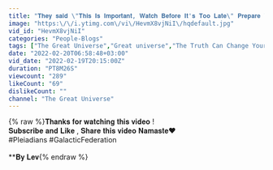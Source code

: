 ```yaml
---
title: "𝐓𝐡𝐞𝐲 𝐬𝐚𝐢𝐝 \"𝐓𝐡𝐢𝐬 𝐈𝐬 𝐈𝐦𝐩𝐨𝐫𝐭𝐚𝐧𝐭, 𝐖𝐚𝐭𝐜𝐡 𝐁𝐞𝐟𝐨𝐫𝐞 𝐈𝐭'𝐬 𝐓𝐨𝐨 𝐋𝐚𝐭𝐞\" 𝐏𝐫𝐞𝐩𝐚𝐫𝐞 𝐘𝐨𝐮𝐫𝐬𝐞𝐥𝐟 𝐌𝐞𝐧𝐭𝐚𝐥𝐥𝐲!"
image: "https:\/\/i.ytimg.com\/vi\/HevmX8vjNiI\/hqdefault.jpg"
vid_id: "HevmX8vjNiI"
categories: "People-Blogs"
tags: ["The Great Universe","Great universe","The Truth Can Change Your Life"]
date: "2022-02-20T06:58:48+03:00"
vid_date: "2022-02-19T20:15:00Z"
duration: "PT8M26S"
viewcount: "289"
likeCount: "69"
dislikeCount: ""
channel: "The Great Universe"
---
```

{% raw %}𝐓𝐡𝐚𝐧𝐤𝐬 𝐟𝐨𝐫 𝐰𝐚𝐭𝐜𝐡𝐢𝐧𝐠 𝐭𝐡𝐢𝐬 𝐯𝐢𝐝𝐞𝐨 ! <br />𝐒𝐮𝐛𝐬𝐜𝐫𝐢𝐛𝐞 𝐚𝐧𝐝 𝐋𝐢𝐤𝐞 , 𝐒𝐡𝐚𝐫𝐞 𝐭𝐡𝐢𝐬 𝐯𝐢𝐝𝐞𝐨 𝐍𝐚𝐦𝐚𝐬𝐭𝐞♥<br />#Pleiadians #GalacticFederation<br /><br />**𝐁𝐲 𝐋𝐞𝐯{% endraw %}
